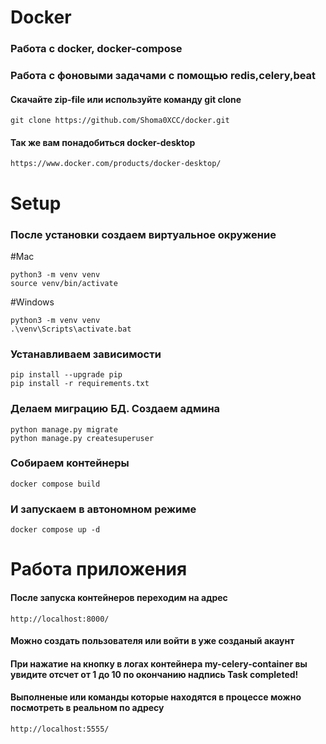 # Docker
<h3>Работа с docker, docker-compose</h3>
<h3>Работа с фоновыми задачами с помощью redis,celery,beat</h3>

<h4>Скачайте zip-file или используйте команду git clone</h4>

```
git clone https://github.com/Shoma0XCC/docker.git
```

<h4>Так же вам понадобиться docker-desktop</h4>

```
https://www.docker.com/products/docker-desktop/
```

# Setup

<h3>После установки создаем виртуальное окружение</h3>
#Mac

```
python3 -m venv venv
source venv/bin/activate
```

#Windows

```
python3 -m venv venv
.\venv\Scripts\activate.bat
```

<h3>Устанавливаем зависимости</h3>

```
pip install --upgrade pip
pip install -r requirements.txt
```

<h3>Делаем миграцию БД. Создаем админа</h3>

```
python manage.py migrate
python manage.py createsuperuser
```


<h3>Собираем контейнеры</h3>

```
docker compose build
```

<h3>И запускаем в автономном режиме</h3>

```
docker compose up -d 
```

# Работа приложения
<h4>После запуска контейнеров переходим на адрес</h4> 

```
http://localhost:8000/
``` 
<h4>Можно создать пользователя или войти в уже созданый акаунт</h4>
<h4>При нажатие на кнопку в логах контейнера my-celery-container вы увидите отсчет  от 1 до 10 по окончанию надпись Task completed!</h4>
<h4>Выполненые или команды которые находятся в процессе можно посмотреть в реальном по адресу</h4>

```
http://localhost:5555/
```











